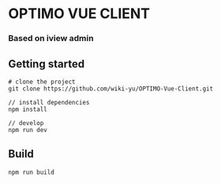 <h1>
OPTIMO VUE CLIENT
    <h3>Based on iview admin</h3>
</h1>


## Getting started
```bush
# clone the project
git clone https://github.com/wiki-yu/OPTIMO-Vue-Client.git

// install dependencies
npm install

// develop
npm run dev
```

## Build
```bush
npm run build
```
